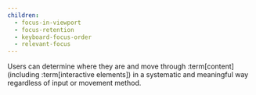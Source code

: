 ```yaml
---
children:
  - focus-in-viewport
  - focus-retention
  - keyboard-focus-order
  - relevant-focus
---
```


Users can determine where they are and move through :term[content] (including :term[interactive elements]) in a systematic and meaningful way regardless of input or movement method.
